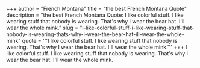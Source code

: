 +++
author = "French Montana"
title = "the best French Montana Quote"
description = "the best French Montana Quote: I like colorful stuff. I like wearing stuff that nobody is wearing. That's why I wear the bear hat. I'll wear the whole mink."
slug = "i-like-colorful-stuff-i-like-wearing-stuff-that-nobody-is-wearing-thats-why-i-wear-the-bear-hat-ill-wear-the-whole-mink"
quote = '''I like colorful stuff. I like wearing stuff that nobody is wearing. That's why I wear the bear hat. I'll wear the whole mink.'''
+++
I like colorful stuff. I like wearing stuff that nobody is wearing. That's why I wear the bear hat. I'll wear the whole mink.
